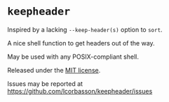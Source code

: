 # `keepheader`

Inspired by a lacking `--keep-header(s)` option to `sort`.

A nice shell function to get headers out of the way.

May be used with any POSIX-compliant shell.

Released under the [MIT license](LICENSE.txt).

Issues may be reported at https://github.com/lcorbasson/keepheader/issues

